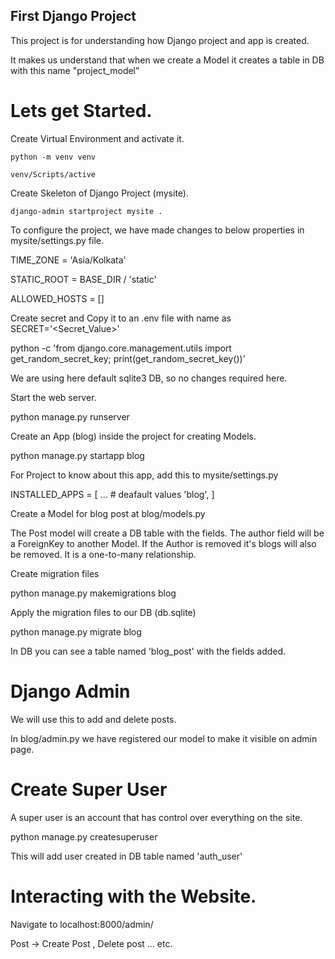 ## First Django Project

This project is for understanding how Django project and app is created.

It makes us understand that when we create a Model it creates a table in DB with this name "project_model"

# Lets get Started.

Create Virtual Environment and activate it.

```
python -m venv venv

venv/Scripts/active
```

Create Skeleton of Django Project (mysite).

```
django-admin startproject mysite .
```

To configure the project, we have made changes to below properties in mysite/settings.py file.

TIME_ZONE = 'Asia/Kolkata'

STATIC_ROOT = BASE_DIR / 'static'

ALLOWED_HOSTS = []


Create secret and Copy it to an .env file with name as SECRET='<Secret_Value>'

python -c 'from django.core.management.utils import get_random_secret_key; print(get_random_secret_key())'

We are using here default sqlite3 DB, so no changes required here.

Start the web server.

python manage.py runserver


Create an App (blog) inside the project for creating Models.

python manage.py startapp blog

For Project to know about this app, add this to mysite/settings.py

INSTALLED_APPS = [
    ... # deafault values
    'blog',
]

Create a Model for blog post at blog/models.py

The Post model will create a DB table with the fields. 
The author field will be a ForeignKey to another Model. If the Author is removed it's blogs will also be removed.
It is a one-to-many relationship.

Create migration files

python manage.py makemigrations blog

Apply the migration files to our DB (db.sqlite)

python manage.py migrate blog

In DB you can see a table named 'blog_post' with the fields added.

# Django Admin

We will use this to add and delete posts.

In blog/admin.py we have registered our model to make it visible on admin page.


# Create Super User

A super user is an account that has control over everything on the site.

python manage.py createsuperuser

This will add user created in DB table named 'auth_user'

# Interacting with the Website.

Navigate to localhost:8000/admin/

Post -> Create Post , Delete post ... etc.

